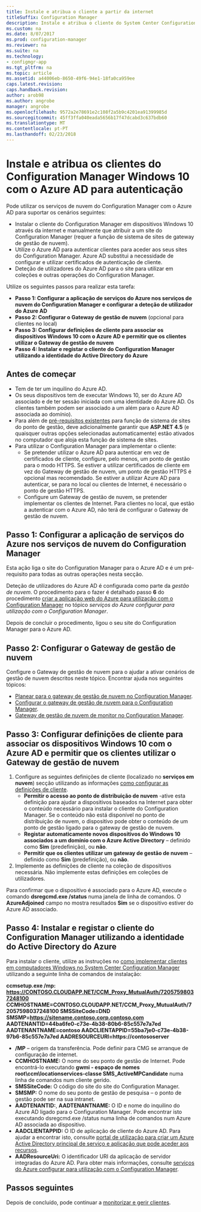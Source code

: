```yaml
---
title: Instale e atribua o cliente a partir da internet
titleSuffix: Configuration Manager
description: Instale e atribua o cliente do System Center Configuration Manager a partir da internet.
ms.custom: na
ms.date: 8/07/2017
ms.prod: configuration-manager
ms.reviewer: na
ms.suite: na
ms.technology:
- configmgr-app
ms.tgt_pltfrm: na
ms.topic: article
ms.assetid: a44006eb-8650-49f6-94e1-18fa0ca959ee
caps.latest.revision: 
caps.handback.revision: 
author: arob98
ms.author: angrobe
manager: angrobe
ms.openlocfilehash: 9572a2e78691e2c108f2a5b9c4201ea91399985d
ms.sourcegitcommit: 45ff3ffa040eada5656b17f47dcabd3c637bdb60
ms.translationtype: MT
ms.contentlocale: pt-PT
ms.lasthandoff: 02/23/2018
---
```

# <a name="install-and-assign-configuration-manager-windows-10-clients-using-azure-ad-for-authentication"></a>Instale e atribua os clientes do Configuration Manager Windows 10 com o Azure AD para autenticação

Pode utilizar os serviços de nuvem do Configuration Manager com o Azure AD para suportar os cenários seguintes:

- Instalar o cliente do Configuration Manager em dispositivos Windows 10 através da internet e manualmente que atribuir a um site do Configuration Manager (requer a função de sistema de sites de gateway de gestão de nuvem).
- Utilize o Azure AD para autenticar clientes para aceder aos seus sites do Configuration Manager. Azure AD substitui a necessidade de configurar e utilizar certificados de autenticação de cliente.
- Deteção de utilizadores do Azure AD para o site para utilizar em coleções e outras operações do Configuration Manager.

Utilize os seguintes passos para realizar esta tarefa:

- **Passo 1: Configurar a aplicação de serviços do Azure nos serviços de nuvem do Configuration Manager e configurar a deteção de utilizador do Azure AD**
- **Passo 2: Configurar o Gateway de gestão de nuvem** (opcional para clientes no local)
- **Passo 3: Configurar definições de cliente para associar os dispositivos Windows 10 com o Azure AD e permitir que os clientes utilizar o Gateway de gestão de nuvem**
- **Passo 4: Instalar e registar o cliente do Configuration Manager utilizando a identidade do Active Directory do Azure**


## <a name="before-you-start"></a>Antes de começar

- Tem de ter um inquilino do Azure AD.
- Os seus dispositivos tem de executar Windows 10, ser do Azure AD associado e de ter sessão iniciada com uma identidade do Azure AD. Os clientes também podem ser associado a um além para o Azure AD associada ao domínio).
- Para além de [pré-requisitos existentes](/sccm/core/plan-design/configs/site-and-site-system-prerequisites) para função de sistema de sites do ponto de gestão, deve adicionalmente garantir que **ASP.NET 4.5** (e quaisquer outras opções selecionadas automaticamente) estão ativados no computador que aloja esta função de sistema de sites.
- Para utilizar o Configuration Manager para implementar o cliente:
    - Se pretender utilizar o Azure AD para autenticar em vez de certificados de cliente, configure, pelo menos, um ponto de gestão para o modo HTTPS.
        Se estiver a utilizar certificados de cliente em vez do Gateway de gestão de nuvem, um ponto de gestão HTTPS é opcional mas recomendado. Se estiver a utilizar Azure AD para autenticar, se para no local ou clientes de Internet, é necessário o ponto de gestão HTTPS.
    - Configure um Gateway de gestão de nuvem, se pretender implementar os clientes de Internet. Para clientes no local, que estão a autenticar com o Azure AD, não terá de configurar o Gateway de gestão de nuvem.


## <a name="step-1-set-up-the-azure-services-app-in-configuration-manager-cloud-services"></a>Passo 1: Configurar a aplicação de serviços do Azure nos serviços de nuvem do Configuration Manager

Esta ação liga o site do Configuration Manager para o Azure AD e é um pré-requisito para todas as outras operações nesta secção. 

Deteção de utilizadores do Azure AD é configurada como parte da *gestão de nuvem*. O procedimento para o fazer é detalhado passo **6** do procedimento [criar a aplicação web do Azure para utilização com o Configuration Manager](/sccm/core/servers/deploy/configure/Azure-services-wizard#webapp) no tópico *serviços do Azure configurar para utilização com o Configuration Manager*.
    
Depois de concluir o procedimento, ligou o seu site do Configuration Manager para o Azure AD. 

## <a name="step-2-set-up-the-cloud-management-gateway"></a>Passo 2: Configurar o Gateway de gestão de nuvem

Configure o Gateway de gestão de nuvem para o ajudar a ativar cenários de gestão de nuvem descritos neste tópico. Encontrar ajuda nos seguintes tópicos: 

- [Planear para o gateway de gestão de nuvem no Configuration Manager](/sccm/core/clients/manage/plan-cloud-management-gateway).
- [Configurar o gateway de gestão de nuvem para o Configuration Manager](/sccm/core/clients/manage/setup-cloud-management-gateway).
- [Gateway de gestão de nuvem de monitor no Configuration Manager](/sccm/core/clients/manage/monitor-clients-cloud-management-gateway).

## <a name="step-3-configure-client-settings-to-join-windows-10-devices-with-azure-ad-and-enable-clients-to-use-the-cloud-management-gateway"></a>Passo 3: Configurar definições de cliente para associar os dispositivos Windows 10 com o Azure AD e permitir que os clientes utilizar o Gateway de gestão de nuvem

1.  Configure as seguintes definições de cliente (localizado no **serviços em nuvem**) secção utilizando as informações [como configurar as definições de cliente](/sccm/core/clients/deploy/configure-client-settings).
    - **Permitir o acesso ao ponto de distribuição de nuvem** -ative esta definição para ajudar a dispositivos baseados na Internet para obter o conteúdo necessário para instalar o cliente do Configuration Manager. Se o conteúdo não está disponível no ponto de distribuição de nuvem, o dispositivo pode obter o conteúdo de um ponto de gestão ligado para o gateway de gestão de nuvem.
    - **Registar automaticamente novos dispositivos do Windows 10 associados a um domínio com o Azure Active Directory** – definido como **Sim** (predefinição), ou **não**.
    - **Permitir que os clientes utilizar um gateway de gestão de nuvem** – definido como **Sim** (predefinição), ou **não**.
2.  Implemente as definições de cliente na coleção de dispositivos necessária. Não implemente estas definições em coleções de utilizadores.

Para confirmar que o dispositivo é associado para o Azure AD, execute o comando **dsregcmd.exe /status** numa janela de linha de comandos. O **AzureAdjoined** campo no mostra resultados **Sim** se o dispositivo estiver do Azure AD associado.


## <a name="step-4-install-and-register-the-configuration-manager-client-using-azure-active-directory-identity"></a>Passo 4: Instalar e registar o cliente do Configuration Manager utilizando a identidade do Active Directory do Azure

Para instalar o cliente, utilize as instruções no [como implementar clientes em computadores Windows no System Center Configuration Manager](/sccm/core/clients/deploy/deploy-clients-to-windows-computers#a-namebkmkmanuala-how-to-install-clients-manually) utilizando a seguinte linha de comandos de instalação: 

**ccmsetup.exe /mp&#58; https://CONTOSO.CLOUDAPP.NET/CCM_Proxy_MutualAuth/72057598037248100 CCMHOSTNAME=CONTOSO.CLOUDAPP.NET/CCM_Proxy_MutualAuth/72057598037248100 SMSSiteCode=DND SMSMP=https://sitename.contoso.corp.contoso.com AADTENANTID=44ba6fe0-c73e-4b38-80b6-85c557e7a7ed AADTENANTNAME=contoso  AADCLIENTAPPID=55ba7je0-c73e-4b38-97b6-85c557e7a7ed AADRESOURCEURI=https://contososerver**

- **/MP** – origem da transferência. Pode definir para CMG se arranque de configuração de internet.
- **CCMHOSTNAME:** O nome do seu ponto de gestão de Internet. Pode encontrá-lo executando **gwmi - espaço de nomes root\ccm\locationservices-classe SMS_ActiveMPCandidate** numa linha de comandos num cliente gerido.
- **SMSSiteCode:** O código do site do site do Configuration Manager.
- **SMSMP:** O nome do seu ponto de gestão de pesquisa – o ponto de gestão pode ser na sua intranet.
- **AADTENANTID:**, **AADTENANTNAME:** O ID e nome do inquilino do Azure AD ligado para o Configuration Manager. Pode encontrar isto executando dsregcmd.exe /status numa linha de comandos num Azure AD associada ao dispositivo.
- **AADCLIENTAPPID:** O ID de aplicação de cliente do Azure AD. Para ajudar a encontrar isto, consulte [portal de utilização para criar um Azure Active Directory principal de serviço e aplicação que pode aceder aos recursos](https://docs.microsoft.com/azure/azure-resource-manager/resource-group-create-service-principal-portal#get-application-id-and-authentication-key).
- **AADResourceUri:** O identificador URI da aplicação de servidor integradas do Azure AD. Para obter mais informações, consulte [serviços do Azure configurar para utilização com o Configuration Manager](/sccm/core/servers/deploy/configure/azure-services-wizard).




## <a name="next-steps"></a>Passos seguintes

Depois de concluído, pode continuar a [monitorizar e gerir clientes](/sccm/core/clients/manage/monitor-clients).
